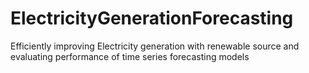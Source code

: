 # ElectricityGenerationForecasting
Efficiently improving Electricity generation with renewable source and evaluating performance of time series forecasting models
